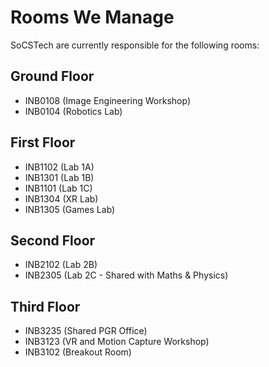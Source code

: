 # Rooms We Manage

SoCSTech are currently responsible for the following rooms:

## Ground Floor
* INB0108 (Image Engineering Workshop)
* INB0104 (Robotics Lab)

## First Floor
* INB1102 (Lab 1A)
* INB1301 (Lab 1B)
* INB1101 (Lab 1C)
* INB1304 (XR Lab)
* INB1305 (Games Lab)

## Second Floor
* INB2102 (Lab 2B)
* INB2305 (Lab 2C - Shared with Maths & Physics)

## Third Floor
* INB3235 (Shared PGR Office)
* INB3123 (VR and Motion Capture Workshop)
* INB3102 (Breakout Room)